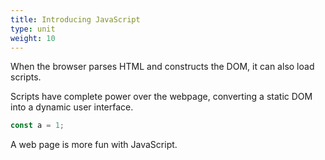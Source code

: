 ```yaml
---
title: Introducing JavaScript
type: unit
weight: 10
---
```


When the browser parses HTML and constructs the DOM, it can also load scripts.

<!--more-->

Scripts have complete power over the webpage, converting a static DOM into a dynamic user interface.

```js
const a = 1;
```

A web page is more fun with JavaScript.